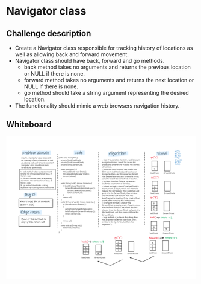 # Navigator class
## Challenge description
- Create a Navigator class responsible for tracking history of locations as well as allowing back and forward movement.
- Navigator class should have back, forward and go methods.
   - back method takes no arguments and returns the previous location or NULL if there is none.
   - forward method takes no arguments and returns the next location or NULL if there is none.
   - go method should take a string argument representing the desired location.
- The functionality should mimic a web browsers navigation history.

## Whiteboard

![navigator](challenge41_roaa.png)